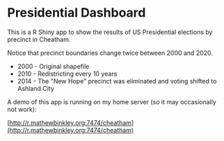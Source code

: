 # Presidential Dashboard

This is a R Shiny app to show the results of US Presidential elections by precinct in Cheatham.

Notice that precinct boundaries change twice between 2000 and 2020.

* 2000 - Original shapefile
* 2010 - Redistricting every 10 years
* 2014 - The "New Hope" precinct was eliminated and voting shifted to Ashland City

A demo of this app is running on my home server (so it may occasionally not work):

[http://r.mathewbinkley.org:7474/cheatham](http://r.mathewbinkley.org:7474/cheatham)
